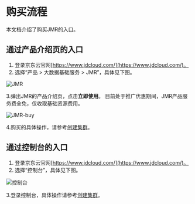 # 购买流程

本文档介绍了购买JMR的入口。

## 通过产品介绍页的入口
1. 登录京东云官网[https://www.jdcloud.com/](https://www.jdcloud.com/)。
2. 选择“产品 > 大数据基础服务 > JMR”，具体见下图。

![JMR](https://github.com/jdcloudcom/cn/blob/jmr-mengfei/image/jmr/productpage.png)

3.弹出JMR的产品介绍页，点击**立即使用**。 目前处于推广优惠期间，JMR产品服务费全免，仅收取基础资源费用。

![JMR-buy](https://github.com/jdcloudcom/cn/blob/jmr-mengfei/image/jmr/product-buy.png)

4.购买的具体操作，请参考[创建集群](https://github.com/jdcloudcom/cn/blob/edit-jmr-20181107/documentation/Big-Data-%26-Analytics/JD-MapReduce/Getting-Started/2-Create-Cluster.md)。

## 通过控制台的入口

1. 登录京东云官网[https://www.jdcloud.com/](https://www.jdcloud.com/)。
2. 选择“控制台”，具体见下图。

![控制台](https://github.com/jdcloudcom/cn/blob/jmr-mengfei/image/jmr/console-buy.png)

3.登录控制台，具体操作请参考[创建集群](https://github.com/jdcloudcom/cn/blob/edit-jmr-20181107/documentation/Big-Data-%26-Analytics/JD-MapReduce/Getting-Started/2-Create-Cluster.md)。
